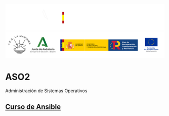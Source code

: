 ![](https://github.com/jcorvid509/.resGen/blob/main/_bannerD.png#gh-dark-mode-only)
![](https://github.com/jcorvid509/.resGen/blob/main/_bannerL.png#gh-light-mode-only)

# ASO2

 Administración de Sistemas Operativos

## [Curso de Ansible](/Ansible/ansible.md)
